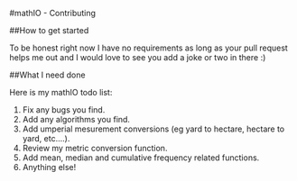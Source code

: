 #mathIO - Contributing

##How to get started

To be honest right now I have no requirements as long as your pull request helps me out and I would love to see you add a joke or two in there :)

##What I need done

Here is my mathIO todo list:

1. Fix any bugs you find.
2. Add any algorithms you find.
3. Add umperial mesurement conversions (eg yard to hectare, hectare to yard, etc....).
4. Review my metric conversion function.
5. Add mean, median and cumulative frequency related functions.
6. Anything else!
